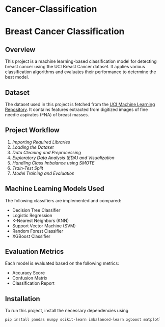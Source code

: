# Cancer-Classification
# Breast Cancer Classification

## Overview
This project is a machine learning-based classification model for detecting breast cancer using the UCI Breast Cancer dataset. It applies various classification algorithms and evaluates their performance to determine the best model.

## Dataset
The dataset used in this project is fetched from the [UCI Machine Learning Repository](https://archive.ics.uci.edu/ml/datasets/Breast+Cancer+Wisconsin+%28Diagnostic%29). It contains features extracted from digitized images of fine needle aspirates (FNA) of breast masses.

## Project Workflow
1. *Importing Required Libraries*
2. *Loading the Dataset*
3. *Data Cleaning and Preprocessing*
4. *Exploratory Data Analysis (EDA) and Visualization*
5. *Handling Class Imbalance using SMOTE*
6. *Train-Test Split*
7. *Model Training and Evaluation*

## Machine Learning Models Used
The following classifiers are implemented and compared:
- Decision Tree Classifier
- Logistic Regression
- K-Nearest Neighbors (KNN)
- Support Vector Machine (SVM)
- Random Forest Classifier
- XGBoost Classifier

## Evaluation Metrics
Each model is evaluated based on the following metrics:
- Accuracy Score
- Confusion Matrix
- Classification Report

## Installation
To run this project, install the necessary dependencies using:
```bash
pip install pandas numpy scikit-learn imbalanced-learn xgboost matplotlib seaborn ucimlrepo
